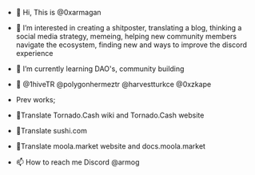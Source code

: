 - 👋 Hi, This is @0xarmagan
- 👀 I’m interested in creating a shitposter, translating a blog, thinking a social media strategy, memeing, helping new community members navigate the ecosystem, finding new and ways to improve the discord experience
- 🌱 I’m currently learning DAO's, community building
- 💞️ @1hiveTR @polygonhermeztr @harvestturkce @0xzkape
-  Prev works;
-  📝Translate Tornado.Cash wiki and Tornado.Cash website
-  📝Translate sushi.com
-  📝Translate moola.market website and docs.moola.market

- 📫 How to reach me Discord @armog

<!---
0xarmagan/0xarmagan is a ✨ special ✨ repository because its `README.md` (this file) appears on your GitHub profile.
You can click the Preview link to take a look at your changes.
--->
